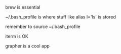 

brew is essential


~/.bash_profile
is where stuff like
alias l='ls'
is stored

remember to
source ~/.bash_profile

iterm is OK

grapher is a cool app
